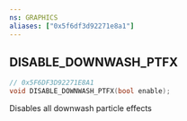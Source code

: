 ```yaml
---
ns: GRAPHICS
aliases: ["0x5f6df3d92271e8a1"]
---
```

## DISABLE_DOWNWASH_PTFX

```c
// 0x5F6DF3D92271E8A1
void DISABLE_DOWNWASH_PTFX(bool enable);
```

Disables all downwash particle effects

